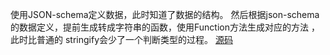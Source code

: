 使用JSON-schema定义数据，此时知道了数据的结构。
然后根据json-schema的数据定义，提前生成转成字符串的函数，使用Function方法生成对应的方法
，此时比普通的 stringify会少了一个判断类型的过程。
[源码](https://raw.githubusercontent.com/fastify/fast-json-stringify.git)